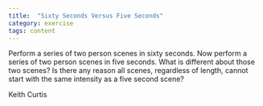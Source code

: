 ```yaml
---
title:  "Sixty Seconds Versus Five Seconds"
category: exercise
tags: content
---
```

Perform a series of two person scenes in sixty seconds.
Now perform a series of two person scenes in five seconds.
What is different about those two scenes?
Is there any reason all scenes, regardless of length, cannot start with the same intensity as a five second scene?

Keith Curtis
